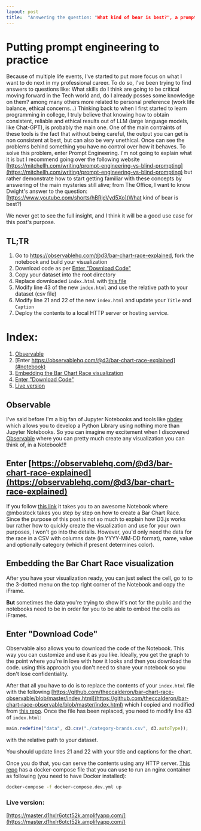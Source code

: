 ```yaml
---
layout: post
title:  "Answering the question: "What kind of bear is best?", a prompt engineering exercise. "
---
```


# Putting prompt engineering to practice

Because of multiple life events, I've started to put more focus on what I want to do next in my professional career. To do so, I've been trying to find answers to questions like: What skills do I think are going to be critical moving forward in the Tech world and, do I already posses some knowledge on them? among many others more related to personal preference (work life balance, ethical concerns...)
Thinking back to when I first started to learn programming in college, I truly believe that knowing how to obtain consistent, reliable and ethical results out of LLM (large language models, like Chat-GPT), is probably the main one. One of the main contraints of these tools is the fact that without being careful, the output you can get is non consistent at best, but can also be very unethical. Once can see the problems behind something you have no control over how it behaves. To solve this problem, enter Prompt Engineering.
I'm not going to explain what it is but I recommend going over the following website [https://mitchellh.com/writing/prompt-engineering-vs-blind-prompting](https://mitchellh.com/writing/prompt-engineering-vs-blind-prompting) but rather demonstrate how to start getting familiar with these concepts by answering of the main mysteries still alive; from The Office, I want to know Dwight's answer to the question:
[https://www.youtube.com/shorts/hBRjeVyd5Xo](What kind of bear is best?)

We never get to see the full insight, and I think it will be a good use case for this post's purpose.

## TL;TR
1. Go to https://observablehq.com/@d3/bar-chart-race-explained, fork the notebook and build your visualization
2. Download code as per [Enter "Download Code"](#download)
3. Copy your dataset into the root directory
4. Replace downloaded `index.html` with [this file](https://github.com/theccalderon/bar-chart-race-observable/blob/master/index.html)
5. Modify line 43 of the new `index.html` and use the relative path to your dataset (csv file)
6. Modify line 21 and 22 of the new `index.html` and update your `Title` and `Caption`
7. Deploy the contents to a local HTTP server or hosting service.

# Index:
1. [Observable](#observable)
2. [Enter https://observablehq.com/@d3/bar-chart-race-explained](#notebook)
3. [Embedding the Bar Chart Race visualization](#embedding)
4. [Enter "Download Code"](#download)
5. [Live version](#live)


## Observable<a name="observable"></a>

I've said before I'm a big fan of Jupyter Notebooks and tools like [nbdev](https://github.com/fastai/nbdev) which allows you to develop a Python Library using nothing more than Jupyter Notebooks. So you can imagine my excitement when I discovered [Observable](https://observablehq.com/) where you can pretty much create any visualization you can think of, in a Notebook!!!

## Enter [https://observablehq.com/@d3/bar-chart-race-explained](https://observablehq.com/@d3/bar-chart-race-explained)<a name="notebook"></a>

If you follow [this link](https://observablehq.com/@d3/bar-chart-race-explained) it takes you to an awesome Notebook where @mbostock takes you step by step on how to create a Bar Chart Race.
Since the purpose of this post is not so much to explain how D3.js works bur rather how to quickly create the visualization and use for your own purposes, I won't go into the details. However, you'd only need the data for the race in a CSV with columns date (in YYYY-MM-DD format), name, value and optionally category (which if present determines color).

## Embedding the Bar Chart Race visualization<a name="embedding"></a>

After you have your visualization ready, you can just select the cell, go to to the 3-dotted menu on the top right corner of the Notebook and copy the iFrame.

**But** sometimes the data you're trying to show it's not for the public and the notebooks need to be in order for you to be able to embed the cells as iFrames.

## Enter "Download Code"<a name="download"></a>

Observable also allows you to download the code of the Notebook. This way you can customize and use it as you like. Ideally, you get the graph to the point where you're in love with how it looks and then you download the code. using this approach you don't need to share your notebook so you don't lose confidentiality.

After that all you have to do is to replace the contents of your `index.html` file with the following [https://github.com/theccalderon/bar-chart-race-observable/blob/master/index.html](https://github.com/theccalderon/bar-chart-race-observable/blob/master/index.html) which I copied and modified from [this repo](https://github.com/observablehq/examples/tree/main/standalone).
Once the file has been replaced, you need to modify line 43 of `index.html`:
```js
main.redefine("data", d3.csv("./category-brands.csv", d3.autoType));
```
with the relative path to your dataset.

You should update lines 21 and 22 with your title and captions for the chart.

Once you do that, you can serve the contents using any HTTP server. [This repo](https://github.com/theccalderon/bar-chart-race-observable) has a docker-compose file that you can use to run an nginx container as following (you need to have Docker installed):
```bash
docker-compose -f docker-compose.dev.yml up
```

### Live version: <a name="live"></a>
[https://master.d1hxlr6otct52k.amplifyapp.com/](https://master.d1hxlr6otct52k.amplifyapp.com/)